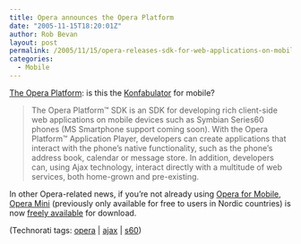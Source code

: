 ```yaml
---
title: Opera announces the Opera Platform
date: "2005-11-15T18:20:01Z"
author: Rob Bevan
layout: post
permalink: /2005/11/15/opera-releases-sdk-for-web-applications-on-mobile-phones/
categories:
  - Mobile
---
```

[The Opera Platform][1]: is this the [Konfabulator][2] for mobile?

> The Opera Platform&#8482; SDK is an SDK for developing rich client-side web applications on mobile devices such as Symbian Series60 phones (MS Smartphone support coming soon). With the Opera Platform&#8482; Application Player, developers can create applications that interact with the phone&#8217;s native functionality, such as the phone&#8217;s address book, calendar or message store. In addition, developers can, using Ajax technology, interact directly with a multitude of web services, both home-grown and pre-existing.

<div class="update">
  <p>
    In other Opera-related news, if you&#8217;re not already using <a href="http://www.opera.com/products/mobile/">Opera for Mobile</a>, <a href="http://www.opera.com/products/mobile/operamini/">Opera Mini</a> (previously only available for free to users in Nordic countries) is now <a href="http://mocoblog.com/2005/11/09/opera-mini-now-freely-available-for-all-the-world-software/">freely available</a> for download.
  </p>
</div>

<p class="technorati-tags">
  (Technorati tags: <a href="http://technorati.com/tag/opera" rel="tag">opera</a> | <a href="http://technorati.com/tag/ajax" rel="tag">ajax</a> | <a href="http://technorati.com/tag/s60" rel="tag">s60</a>)
</p>

 [1]: http://www.opera.com/products/mobile/platform/
 [2]: http://www.konfabulator.com/
